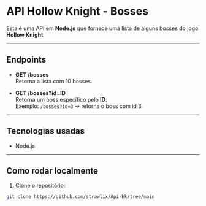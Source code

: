 # API Hollow Knight - Bosses

Esta é uma API em **Node.js** que fornece uma lista de alguns bosses do jogo **Hollow Knight**

---

## Endpoints

- **GET /bosses**  
Retorna a lista com 10 bosses.

- **GET /bosses?id=ID**  
Retorna um boss específico pelo **ID**.  
Exemplo: `/bosses?id=3` → retorna o boss com id 3.

---

## Tecnologias usadas

- Node.js

---

## Como rodar localmente

1. Clone o repositório:
```bash
git clone https://github.com/strawlix/Api-hk/tree/main
